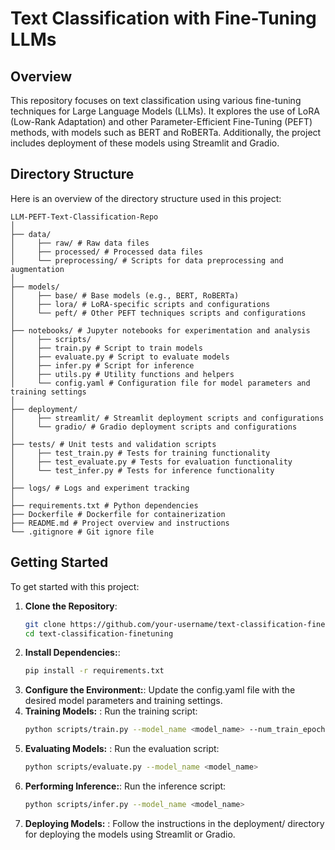 # Text Classification with Fine-Tuning LLMs

## Overview

This repository focuses on text classification using various fine-tuning techniques for Large Language Models (LLMs). It explores the use of LoRA (Low-Rank Adaptation) and other Parameter-Efficient Fine-Tuning (PEFT) methods, with models such as BERT and RoBERTa. Additionally, the project includes deployment of these models using Streamlit and Gradio.

## Directory Structure

Here is an overview of the directory structure used in this project:
```
LLM-PEFT-Text-Classification-Repo 
│
├── data/
│     ├── raw/ # Raw data files 
│     ├── processed/ # Processed data files 
│     └── preprocessing/ # Scripts for data preprocessing and augmentation 
│
├── models/ 
│     ├── base/ # Base models (e.g., BERT, RoBERTa) 
│     ├── lora/ # LoRA-specific scripts and configurations 
│     └── peft/ # Other PEFT techniques scripts and configurations 
│
├── notebooks/ # Jupyter notebooks for experimentation and analysis 
│     ├── scripts/ 
│     ├── train.py # Script to train models 
│     ├── evaluate.py # Script to evaluate models 
│     ├── infer.py # Script for inference 
│     ├── utils.py # Utility functions and helpers 
│     └── config.yaml # Configuration file for model parameters and training settings 
│
├── deployment/ 
│     ├── streamlit/ # Streamlit deployment scripts and configurations 
│     └── gradio/ # Gradio deployment scripts and configurations 
│
├── tests/ # Unit tests and validation scripts 
│     ├── test_train.py # Tests for training functionality 
│     ├── test_evaluate.py # Tests for evaluation functionality 
│     └── test_infer.py # Tests for inference functionality 
│
├── logs/ # Logs and experiment tracking 
│
├── requirements.txt # Python dependencies   
├── Dockerfile # Dockerfile for containerization 
├── README.md # Project overview and instructions 
└── .gitignore # Git ignore file
```


## Getting Started

To get started with this project:

1. **Clone the Repository**:
   ```bash
   git clone https://github.com/your-username/text-classification-finetuning.git
   cd text-classification-finetuning
2. **Install Dependencies:**:
   ```bash
   pip install -r requirements.txt
3. **Configure the Environment:**: Update the config.yaml file with the desired model parameters and training settings.
4. **Training Models:** : Run the training script:
   ```bash
   python scripts/train.py --model_name <model_name> --num_train_epochs <epochs> --batch_size <batch_size> --warmup_steps <steps>
5. **Evaluating Models:** : Run the evaluation script:
   ```bash
   python scripts/evaluate.py --model_name <model_name>
6. **Performing Inference:**:  Run the inference script:
   ```bash
   python scripts/infer.py --model_name <model_name>
7. **Deploying Models:** : Follow the instructions in the deployment/ directory for deploying the models using Streamlit or Gradio.


